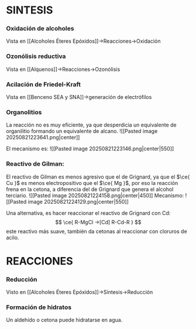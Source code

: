 # SINTESIS
### Oxidación de alcoholes
Vista en [[Alcoholes Éteres Epóxidos]]->Reacciones->Oxidación
### Ozonólisis reductiva 
Vista en [[Alquenos]]->Reacciones->Ozonólisis
### Acilación de Friedel-Kraft
Vista en [[Benceno SEA y SNA]]->generación de electrófilos

### Organolitios
La reacción no es muy eficiente, ya que desperdicia un equivalente de organilitio formando un equivalente de alcano.
![[Pasted image 20250821223641.png|center]]

El mecanismo es:
![[Pasted image 20250821223146.png|center|550]]

### Reactivo de Gilman:
El reactivo de Gilman es menos agresivo que el de Grignard, ya que el $\ce{ Cu }$ es menos electropositivo que el $\ce{ Mg }$, por eso la reacción frena en la cetona, a diferencia del de Grignard que genera el alcohol terciario.
![[Pasted image 20250821224158.png|center|450]]
Mecanismo:
![[Pasted image 20250821224129.png|center|550]]

Una alternativa, es hacer reaccionar el reactivo de Grignard con Cd:
$$
\ce{ R-MgCl ->[Cd] R-Cd-R }
$$
este reactivo más suave, también da cetonas al reaccionar con cloruros de acilo. 

# REACCIONES
### Reducción
Visto en [[Alcoholes Éteres Epóxidos]]->Síntesis->Reducción

### Formación de hidratos
Un aldehído o cetona puede hidratarse en agua. 
